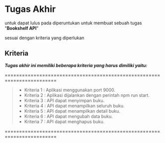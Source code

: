# Tugas Akhir

untuk dapat lulus pada diperuntukan untuk membuat sebuah tugas "**Bookshelf API**" 

sesuai dengan kriteria yang diperlukan

## Kriteria
___Tugas akhir ini memiliki beberapa kriteria yang harus dimiliki yaitu:___

========================================================================
> - Kriteria 1 : Aplikasi menggunakan port 9000.
> - Kriteria 2 : Aplikasi dijalankan dengan perintah npm run start.
> - Kriteria 3 : API dapat menyimpan buku.
> - Kriteria 4 : API dapat menampilkan seluruh buku.
> - Kriteria 5 : API dapat menampilkan detail buku.
> - Kriteria 6 : API dapat mengubah data buku.
> - Kriteria 7 : API dapat menghapus buku.

========================================================================

